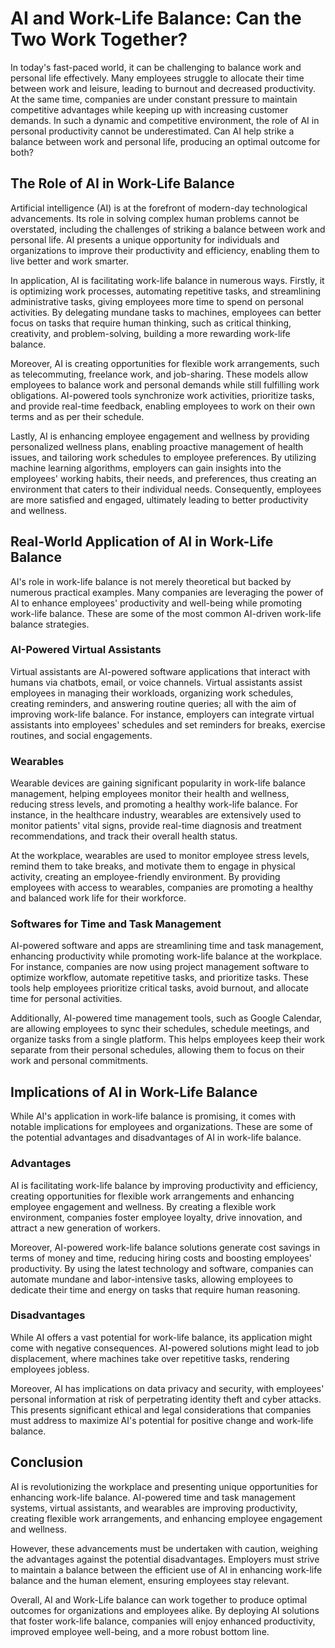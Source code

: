 # AI and Work-Life Balance: Can the Two Work Together?

In today's fast-paced world, it can be challenging to balance work and personal life effectively. Many employees struggle to allocate their time between work and leisure, leading to burnout and decreased productivity. At the same time, companies are under constant pressure to maintain competitive advantages while keeping up with increasing customer demands. In such a dynamic and competitive environment, the role of AI in personal productivity cannot be underestimated. Can AI help strike a balance between work and personal life, producing an optimal outcome for both?

## The Role of AI in Work-Life Balance

Artificial intelligence (AI) is at the forefront of modern-day technological advancements. Its role in solving complex human problems cannot be overstated, including the challenges of striking a balance between work and personal life. AI presents a unique opportunity for individuals and organizations to improve their productivity and efficiency, enabling them to live better and work smarter.

In application, AI is facilitating work-life balance in numerous ways. Firstly, it is optimizing work processes, automating repetitive tasks, and streamlining administrative tasks, giving employees more time to spend on personal activities. By delegating mundane tasks to machines, employees can better focus on tasks that require human thinking, such as critical thinking, creativity, and problem-solving, building a more rewarding work-life balance. 

Moreover, AI is creating opportunities for flexible work arrangements, such as telecommuting, freelance work, and job-sharing. These models allow employees to balance work and personal demands while still fulfilling work obligations. AI-powered tools synchronize work activities, prioritize tasks, and provide real-time feedback, enabling employees to work on their own terms and as per their schedule.

Lastly, AI is enhancing employee engagement and wellness by providing personalized wellness plans, enabling proactive management of health issues, and tailoring work schedules to employee preferences. By utilizing machine learning algorithms, employers can gain insights into the employees' working habits, their needs, and preferences, thus creating an environment that caters to their individual needs. Consequently, employees are more satisfied and engaged, ultimately leading to better productivity and wellness.

## Real-World Application of AI in Work-Life Balance

AI's role in work-life balance is not merely theoretical but backed by numerous practical examples. Many companies are leveraging the power of AI to enhance employees' productivity and well-being while promoting work-life balance. These are some of the most common AI-driven work-life balance strategies.

### AI-Powered Virtual Assistants

Virtual assistants are AI-powered software applications that interact with humans via chatbots, email, or voice channels. Virtual assistants assist employees in managing their workloads, organizing work schedules, creating reminders, and answering routine queries; all with the aim of improving work-life balance. For instance, employers can integrate virtual assistants into employees' schedules and set reminders for breaks, exercise routines, and social engagements.

### Wearables

Wearable devices are gaining significant popularity in work-life balance management, helping employees monitor their health and wellness, reducing stress levels, and promoting a healthy work-life balance. For instance, in the healthcare industry, wearables are extensively used to monitor patients' vital signs, provide real-time diagnosis and treatment recommendations, and track their overall health status.

At the workplace, wearables are used to monitor employee stress levels, remind them to take breaks, and motivate them to engage in physical activity, creating an employee-friendly environment. By providing employees with access to wearables, companies are promoting a healthy and balanced work life for their workforce.

### Softwares for Time and Task Management

AI-powered software and apps are streamlining time and task management, enhancing productivity while promoting work-life balance at the workplace. For instance, companies are now using project management software to optimize workflow, automate repetitive tasks, and prioritize tasks. These tools help employees prioritize critical tasks, avoid burnout, and allocate time for personal activities.

Additionally, AI-powered time management tools, such as Google Calendar, are allowing employees to sync their schedules, schedule meetings, and organize tasks from a single platform. This helps employees keep their work separate from their personal schedules, allowing them to focus on their work and personal commitments.

## Implications of AI in Work-Life Balance

While AI's application in work-life balance is promising, it comes with notable implications for employees and organizations. These are some of the potential advantages and disadvantages of AI in work-life balance.

### Advantages

AI is facilitating work-life balance by improving productivity and efficiency, creating opportunities for flexible work arrangements and enhancing employee engagement and wellness. By creating a flexible work environment, companies foster employee loyalty, drive innovation, and attract a new generation of workers.

Moreover, AI-powered work-life balance solutions generate cost savings in terms of money and time, reducing hiring costs and boosting employees' productivity. By using the latest technology and software, companies can automate mundane and labor-intensive tasks, allowing employees to dedicate their time and energy on tasks that require human reasoning.

### Disadvantages

While AI offers a vast potential for work-life balance, its application might come with negative consequences. AI-powered solutions might lead to job displacement, where machines take over repetitive tasks, rendering employees jobless.

Moreover, AI has implications on data privacy and security, with employees' personal information at risk of perpetrating identity theft and cyber attacks. This presents significant ethical and legal considerations that companies must address to maximize AI's potential for positive change and work-life balance.

## Conclusion

AI is revolutionizing the workplace and presenting unique opportunities for enhancing work-life balance. AI-powered time and task management systems, virtual assistants, and wearables are improving productivity, creating flexible work arrangements, and enhancing employee engagement and wellness.

However, these advancements must be undertaken with caution, weighing the advantages against the potential disadvantages. Employers must strive to maintain a balance between the efficient use of AI in enhancing work-life balance and the human element, ensuring employees stay relevant.

Overall, AI and Work-Life balance can work together to produce optimal outcomes for organizations and employees alike. By deploying AI solutions that foster work-life balance, companies will enjoy enhanced productivity, improved employee well-being, and a more robust bottom line.